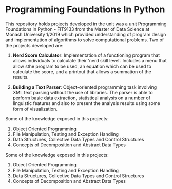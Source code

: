 # Programming Foundations In Python

This repository holds projects developed in the unit was a unit Programming Foundations in Python - FIT9133 from the Master of Data Science at Monash University 1/2019 which provided understanding of program design and implementation of algorithms to solve computational problems. Two of the projects developed are:

1. **Nerd Score Calculator**: Implementation of a functioning program that allows individuals to calculate their ‘nerd skill level’. Includes a menu that allow sthe program to be used, an equation which can be used to calculate the score, and a printout that allows a summation of the results.

2. **Building a Text Parser**: Object-oriented programming task involving XML text parsing without the use of libraries. The parser is able to perform basic data extraction, statistical analysis on a number of linguistic features and also to present the analysis results using some form of visualization.

Some of the knowledge exposed in this projects:
1. Object Oriented Programming
2. File Manipulation, Testing and Exception Handling
3. Data Structures, Collective Data Types and Control Structures
4. Concepts of Decomposition and Abstract Data Types


Some of the knowledge exposed in this projects:
1. Object Oriented Programming
2. File Manipulation, Testing and Exception Handling
3. Data Structures, Collective Data Types and Control Structures
4. Concepts of Decomposition and Abstract Data Types